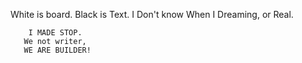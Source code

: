 White is board. Black is Text. 
       I Don't know
  When I Dreaming, or Real.




        I MADE STOP.
       We not writer, 
       WE ARE BUILDER!
<!--nice ttry. observer confirmed. -->
